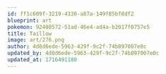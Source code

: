 ```yaml
---
id: ff1c609f-3219-4330-a87a-149f85bf8df2
blueprint: art
pokemon: 92408572-51ad-46e4-ad4a-b2017f0757e5
title: Taillow
image: art/276.png
author: 4d8d6ede-5963-429f-9c2f-74b897007e0c
updated_by: 4d8d6ede-5963-429f-9c2f-74b897007e0c
updated_at: 1716491180
---
```

